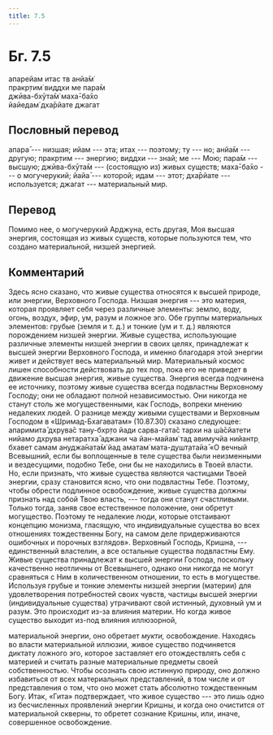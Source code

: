 ```yaml
---
title: 7.5
---
```


# Бг. 7.5
апарейам итас тв анйа̄м̇<br/>
пракр̣тим̇ виддхи ме пара̄м<br/>
джӣва-бхӯта̄м̇ маха̄-ба̄хо<br/>
йайедам̇ дха̄рйате джагат
## Пословный перевод

апара̄ --- низшая; ийам --- эта; итах̣ --- поэтому; ту --- но; анйа̄м ---
другую; пракр̣тим --- энергию; виддхи --- знай; ме --- Мою; пара̄м ---
высшую; джӣва-бхӯта̄м --- (состоящую из) живых существ; маха̄-ба̄хо --- о
могучерукий; йайа̄ --- которой; идам --- этот; дха̄рйате --- используется;
джагат --- материальный мир.

## Перевод

Помимо нее, о могучерукий Арджуна, есть другая, Моя высшая энергия,
состоящая из живых существ, которые пользуются тем, что создано
материальной, низшей энергией.

## Комментарий

Здесь ясно сказано, что живые существа относятся к высшей природе, или
энергии, Верховного Господа. Низшая энергия --- это материя, которая
проявляет себя через различные элементы: землю, воду, огонь, воздух,
эфир, ум, разум и ложное эго. Обе группы материальных элементов: грубые
(земля и т. д.) и тонкие (ум и т. д.) являются порождением низшей
энергии. Живые существа, использующие различные элементы низшей энергии
в своих целях, принадлежат к высшей энергии Верховного Господа, и именно
благодаря этой энергии живет и действует весь материальный мир.
Материальный космос лишен способности действовать до тех пор, пока его
не приведет в движение высшая энергия, живые существа. Энергия всегда
подчинена ее источнику, поэтому живые существа всегда подвластны
Верховному Господу; они не обладают полной независимостью. Они никогда
не станут столь же могущественными, как Господь, вопреки мнению
недалеких людей. О разнице между живыми существами и Верховным Господом
в «Шримад-Бхагаватам» (10.87.30) сказано следующее: апаримита̄ дхрува̄с
тану-бхр̣то йади сарва-гата̄с тархи на ш́а̄сйатети нийамо дхрува нетаратха̄
аджани ча йан-майам̇ тад авимучйа нийантр̣ бхавет самам ануджа̄ната̄м̇ йад
аматам̇ мата-душт̣атайа̄ «О вечный Всевышний, если бы воплощенные в теле
существа были неизменными и вездесущими, подобно Тебе, они бы не
находились в Твоей власти. Но, если признать, что живые существа
являются частицами Твоей энергии, сразу становится ясно, что они
подвластны Тебе. Поэтому, чтобы обрести подлинное освобождение, живые
существа должны признать над собой Твою власть, --- тогда они станут
счастливыми. Только тогда, заняв свое естественное положение, они
обретут могущество. Поэтому те недалекие люди, которые отстаивают
концепцию монизма, гласящую, что индивидуальные существа во всех
отношениях тождественны Богу, на самом деле придерживаются ошибочных и
порочных взглядов». Верховный Господь, Кришна, --- единственный
властелин, а все остальные существа подвластны Ему. Живые существа
принадлежат к высшей энергии Господа, поскольку качественно неотличны от
Всевышнего, однако они никогда не могут сравняться с Ним в
количественном отношении, то есть в могуществе. Используя грубые и
тонкие элементы низшей энергии (материи) для удовлетворения потребностей
своих чувств, частицы высшей энергии (индивидуальные существа)
утрачивают свой истинный, духовный ум и разум. Это происходит из-за
влияния материи. Но когда живое существо выходит из-под влияния
иллюзорной,

материальной энергии, оно обретает *мукти,* освобождение. Находясь во
власти материальной иллюзии, живое существо подчиняется диктату ложного
эго, которое заставляет его отождествлять себя с материей и считать
разные материальные предметы своей собственностью. Чтобы осознать свою
истинную природу, оно должно избавиться от всех материальных
представлений, в том числе и от представления о том, что оно может стать
абсолютно тождественным Богу. Итак, «Гита» подтверждает, что живое
существо --- это лишь одно из бесчисленных проявлений энергии Кришны, и
когда оно очистится от материальной скверны, то обретет сознание Кришны,
или, иначе, совершенное освобождение.
